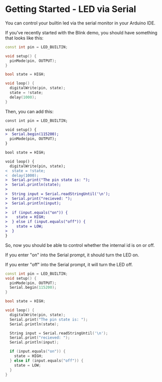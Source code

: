 # Getting Started - LED via Serial

You can control your builtin led via the serial monitor in your Arduino IDE.

If you've recently started with the Blink demo, you should have something that looks like this:

```cpp
const int pin = LED_BUILTIN;

void setup() {
  pinMode(pin, OUTPUT);
}

bool state = HIGH;

void loop() {
  digitalWrite(pin, state);
  state = !state;
  delay(1000);
}
```

Then, you can add this:

```diff
const int pin = LED_BUILTIN;

void setup() {
>  Serial.begin(115200);
  pinMode(pin, OUTPUT);
}

bool state = HIGH;

void loop() {
  digitalWrite(pin, state);
<  state = !state;
<  delay(1000);
>  Serial.print("The pin state is: ");
>  Serial.println(state);
>
>  String input = Serial.readStringUntil('\n');
>  Serial.print("recieved: ");
>  Serial.println(input);
>
>  if (input.equals("on")) {
>    state = HIGH;
>  } else if (input.equals("off")) {
>    state = LOW;
>  }
}
```

So, now you should be able to control whether the internal id is on or off.

If you enter "on" into the Serial prompt, it should turn the LED on.

If you enter "off" into the Serial prompt, it will turn the LED off.

```cpp
const int pin = LED_BUILTIN;
void setup() {
  pinMode(pin, OUTPUT);
  Serial.begin(115200);
}

bool state = HIGH;

void loop() {
  digitalWrite(pin, state);
  Serial.print("The pin state is: ");
  Serial.println(state);

  String input = Serial.readStringUntil('\n');
  Serial.print("recieved: ");
  Serial.println(input);

  if (input.equals("on")) {
    state = HIGH;
  } else if (input.equals("off")) {
    state = LOW;
  }
}
```



